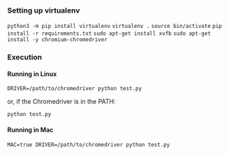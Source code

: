 ### Setting up virtualenv

`python3 -m pip install virtualenv`
`virtualenv .`
`source bin/activate`
`pip install -r requirements.txt`
`sudo apt-get install xvfb`
`sudo apt-get install -y chromium-chromedriver`

### Execution

#### Running in Linux

`DRIVER=/path/to/chromedriver python test.py`

or, if the Chromedriver is in the PATH:

`python test.py`

#### Running in Mac

`MAC=true DRIVER=/path/to/chromedriver python test.py`